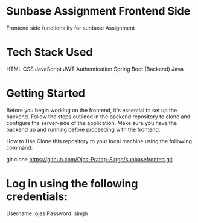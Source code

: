 # Sunbase Assignment Frontend Side
Frontend side functionality for sunbase Assignment <bt>
# Tech Stack Used
HTML<bt>
CSS<bt>
JavaScript<bt>
JWT Authentication<bt>
Spring Boot (Backend)<bt>
Java<bt>
# Getting Started

Before you begin working on the frontend, it's essential to set up the backend. Follow the steps outlined in the backend repository to clone and configure the server-side of the application. Make sure you have the backend up and running before proceeding with the frontend.

How to Use
Clone this repository to your local machine using the following command:

git clone https://github.com/Ojas-Pratap-Singh/sunbasefronted.git

# Log in using the following credentials:

Username: ojas
Password: singh


